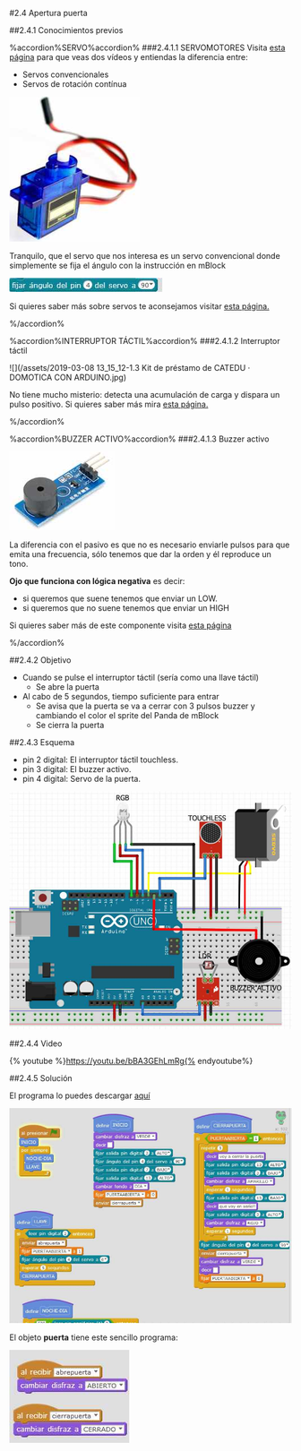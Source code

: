 #2.4 Apertura puerta

##2.4.1 Conocimientos previos

%accordion%SERVO%accordion%
###2.4.1.1 SERVOMOTORES
Visita [esta página](https://catedu.gitbooks.io/programa-arduino-mediante-codigo/content/montaje_1_testea_tu_servo.html) para que veas dos vídeos y entiendas la diferencia entre:
* Servos convencionales
* Servos de rotación contínua

![](/assets/servo.jpg)

Tranquilo, que el servo que nos interesa es un servo convencional donde simplemente se fija el ángulo con la instrucción en mBlock

![](/assets/instruccionservomblock.jpg)

Si quieres saber más sobre servos te aconsejamos visitar [esta página.](https://www.luisllamas.es/controlar-un-servo-con-arduino/)

%/accordion%

%accordion%INTERRUPTOR TÁCTIL%accordion%
###2.4.1.2 Interruptor táctil

![](/assets/2019-03-08 13_15_12-1.3 Kit de préstamo de CATEDU · DOMOTICA CON ARDUINO.jpg)

No tiene mucho misterio: detecta una acumulación de carga y dispara un pulso positivo. Si quieres saber más mira [esta página.](https://www.luisllamas.es/interruptor-touchless-con-arduino-y-sensor-capacitivo/)

%/accordion%

%accordion%BUZZER ACTIVO%accordion%
###2.4.1.3 Buzzer activo

![](/assets/buzzer.jpg)

La diferencia con el pasivo es que no es necesario enviarle pulsos para que emita una frecuencia, sólo tenemos que dar la orden y él reproduce un tono.

**Ojo que funciona con lógica negativa** es decir:
* si queremos que suene tenemos que enviar un LOW.
* si queremos que no suene tenemos que enviar un HIGH

Si quieres saber más de este componente visita [esta página](https://www.luisllamas.es/arduino-buzzer-activo/)

%/accordion%

##2.4.2 Objetivo

* Cuando se pulse el interruptor táctil (sería como una llave táctil)
    * Se abre la puerta
* Al cabo de 5 segundos, tiempo suficiente para entrar
    * Se avisa que la puerta se va a cerrar con 3 pulsos buzzer y cambiando el color el sprite del Panda de mBlock
    * Se cierra la puerta
    
##2.4.3 Esquema

* pin 2 digital: El interruptor táctil touchless.
* pin 3 digital: El buzzer activo.
* pin 4 digital: Servo de la puerta.

![](/assets/esquema-llave.jpg)

##2.4.4 Video

{% youtube %}https://youtu.be/bBA3GEhLmRg{% endyoutube%}

##2.4.5 Solución

El programa lo puedes descargar [aquí](https://drive.google.com/open?id=1bV5VehaV7vf1eMwBAjru-LZ0Wh9E75Wq)

![](/assets/codigollave.jpg)

El objeto **puerta** tiene este sencillo programa:

![](/assets/codigopuerta.jpg)
